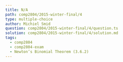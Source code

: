 ```yaml
---
title: N/A
path: comp2804/2015-winter-final/4
type: multiple-choice
author: Michiel Smid
question: comp2804/2015-winter-final/4/question.ts
solution: comp2804/2015-winter-final/4/solution.md
tags:
  - comp2804
  - comp2804-exam
  - Newton’s Binomial Theorem (3.6.2)
---
```


